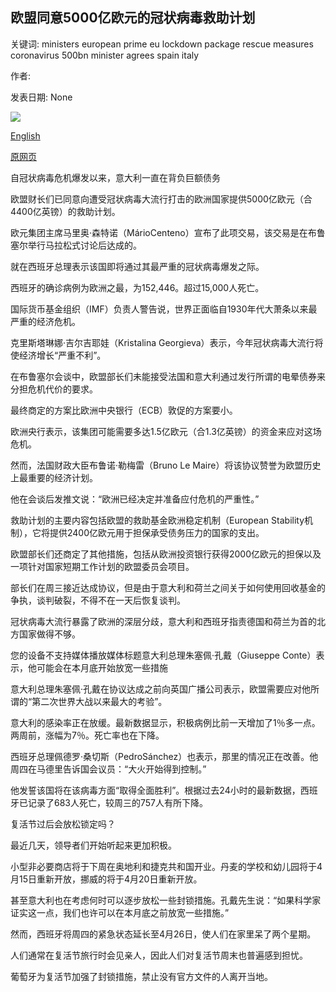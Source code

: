 ## 欧盟同意5000亿欧元的冠状病毒救助计划

关键词: ministers european prime eu lockdown package rescue measures coronavirus 500bn minister agrees spain italy

作者: 

发表日期: None

![](https://ichef.bbci.co.uk/news/1024/branded_news/14086/production/_111745028_gettyimages-1209563772.jpg)

[English](EU%20agrees%20%E2%82%AC500bn%20coronavirus%20rescue%20package.md)

[原网页](https://www.bbc.com/news/business-52238932)

自冠状病毒危机爆发以来，意大利一直在背负巨额债务

欧盟财长们已同意向遭受冠状病毒大流行打击的欧洲国家提供5000亿欧元（合4400亿英镑）的救助计划。

欧元集团主席马里奥·森特诺（MárioCenteno）宣布了此项交易，该交易是在布鲁塞尔举行马拉松式讨论后达成的。

就在西班牙总理表示该国即将通过其最严重的冠状病毒爆发之际。

西班牙的确诊病例为欧洲之最，为152,446。超过15,000人死亡。

国际货币基金组织（IMF）负责人警告说，世界正面临自1930年代大萧条以来最严重的经济危机。

克里斯塔琳娜·吉尔吉耶娃（Kristalina Georgieva）表示，今年冠状病毒大流行将使经济增长“严重不利”。

在布鲁塞尔会谈中，欧盟部长们未能接受法国和意大利通过发行所谓的电晕债券来分担危机代价的要求。

最终商定的方案比欧洲中央银行（ECB）敦促的方案要小。

欧洲央行表示，该集团可能需要多达1.5亿欧元（合1.3亿英镑）的资金来应对这场危机。

然而，法国财政大臣布鲁诺·勒梅雷（Bruno Le Maire）将该协议赞誉为欧盟历史上最重要的经济计划。

他在会谈后发推文说：“欧洲已经决定并准备应付危机的严重性。”

救助计划的主要内容包括欧盟的救助基金欧洲稳定机制（European Stability机制），它将提供2400亿欧元用于担保承受债务压力的国家的支出。

欧盟部长们还商定了其他措施，包括从欧洲投资银行获得2000亿欧元的担保以及一项针对国家短期工作计划的欧盟委员会项目。

部长们在周三接近达成协议，但是由于意大利和荷兰之间关于如何使用回收基金的争执，谈判破裂，不得不在一天后恢复谈判。

冠状病毒大流行暴露了欧洲的深层分歧，意大利和西班牙指责德国和荷兰为首的北方国家做得不够。

您的设备不支持媒体播放媒体标题意大利总理朱塞佩·孔戴（Giuseppe Conte）表示，他可能会在本月底开始放宽一些措施

意大利总理朱塞佩·孔戴在协议达成之前向英国广播公司表示，欧盟需要应对他所谓的“第二次世界大战以来最大的考验”。

意大利的感染率正在放缓。最新数据显示，积极病例比前一天增加了1％多一点。两周前，涨幅为7％。死亡率也在下降。

西班牙总理佩德罗·桑切斯（PedroSánchez）也表示，那里的情况正在改善。他周四在马德里告诉国会议员：“大火开始得到控制。”

他发誓该国将在该病毒方面“取得全面胜利”。根据过去24小时的最新数据，西班牙已记录了683人死亡，较周三的757人有所下降。

复活节过后会放松锁定吗？

最近几天，领导者们开始听起来更加积极。

小型非必要商店将于下周在奥地利和捷克共和国开业。丹麦的学校和幼儿园将于4月15日重新开放，挪威的将于4月20日重新开放。

甚至意大利也在考虑何时可以逐步放松一些封锁措施。孔戴先生说：“如果科学家证实这一点，我们也许可以在本月底之前放宽一些措施。”

然而，西班牙将周四的紧急状态延长至4月26日，使人们在家里呆了两个星期。

人们通常在复活节旅行时会见亲人，因此人们对复活节周末也普遍感到担忧。

葡萄牙为复活节加强了封锁措施，禁止没有官方文件的人离开当地。